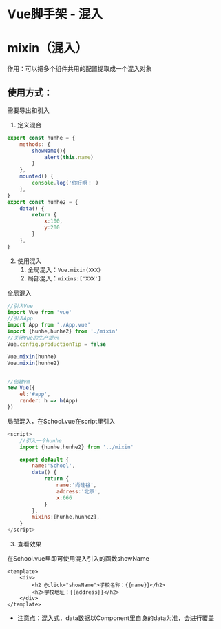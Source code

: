 # Vue脚手架 - 混入

# mixin（混入）

作用：可以把多个组件共用的配置提取成一个混入对象


## 使用方式：

需要导出和引入

1. 定义混合

```js
export const hunhe = {
	methods: {
		showName(){
			alert(this.name)
		}
	},
	mounted() {
		console.log('你好啊！')
	},
}
export const hunhe2 = {
	data() {
		return {
			x:100,
			y:200
		}
	},
}

```
2. 使用混入
   1. 全局混入：`Vue.mixin(XXX)`
   2. 局部混入：`mixins:['XXX']`

全局混入

```js
//引入Vue
import Vue from 'vue'
//引入App
import App from './App.vue'
import {hunhe,hunhe2} from './mixin'
//关闭Vue的生产提示
Vue.config.productionTip = false

Vue.mixin(hunhe)
Vue.mixin(hunhe2)


//创建vm
new Vue({
	el:'#app',
	render: h => h(App)
})
```

局部混入，在School.vue在script里引入

```js
<script>
	//引入一个hunhe
	import {hunhe,hunhe2} from '../mixin'

	export default {
		name:'School',
		data() {
			return {
				name:'尚硅谷',
				address:'北京',
				x:666
			}
		},
		mixins:[hunhe,hunhe2],
	}
</script>
```

3. 查看效果

在School.vue里即可使用混入引入的函数showName

```Vue
<template>
	<div>
		<h2 @click="showName">学校名称：{{name}}</h2>
		<h2>学校地址：{{address}}</h2>
	</div>
</template>
```

* 注意点：混入式，data数据以Component里自身的data为准，会进行覆盖
